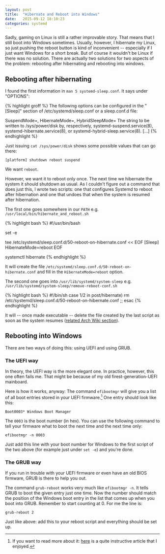 ```yaml
---
layout: post
title:  "Hibernate and Reboot into Windows"
date:   2015-09-12 18:10:23
categories: systemd
---
```

Sadly, gaming on Linux is still a rather improvable story.
That means that I still boot into Windows sometimes.
Usually, however, I hibernate my Linux, so just pushing the reboot button is
kind of inconvenient -- especially if I just want Windows for a short break.
But of course it wouldn't be Linux if there was no solution.
There are actually two solutions for two aspects of the problem: rebooting after
hibernating and rebooting into windows.

## Rebooting after hibernating

I found the first information in `man 5 systemd-sleep.conf`.
It says under "OPTIONS":

{% highlight groff %}
The following options can be configured in the "[Sleep]" section of
/etc/systemd/sleep.conf or a sleep.conf.d file:

SuspendMode=, HibernateMode=, HybridSleepMode=
    The string to be written to /sys/power/disk by, respectively,
    systemd-suspend.service(8), systemd-hibernate.service(8), or
    systemd-hybrid-sleep.service(8). [...]
{% endhighlight %}

Just issuing `cat /sys/power/disk` shows some possible values that can go there:

    [platform] shutdown reboot suspend

We want `reboot`.

However, we want it to reboot only once.
The next time we hibernate the system it should shutdown as usual.
As I couldn't figure out a command that does just this, I wrote two scripts:
one that configures Systemd to reboot after hibernation and one that undoes that
when the system is resumed after hibernation.

The first one goes somewhere in our `PATH` e.g.
`/usr/local/bin/hibernate_and_reboot.sh`

{% highlight bash %}
#!/usr/bin/bash

set -e

tee /etc/systemd/sleep.conf.d/50-reboot-on-hibernate.conf << EOF
[Sleep]
HibernateMode=reboot
EOF

systemctl hibernate
{% endhighlight %}

It will create the file `/etc/systemd/sleep.conf.d/50-reboot-on-hibernate.conf`
and fill in the `HibernateMode=reboot` option.

The second one goes into `/usr/lib/systemd/system-sleep` e.g.
`/usr/lib/systemd/system-sleep/remove-reboot-conf.sh`

{% highlight bash %}
#!/bin/sh
case $1/$2 in
	post/hibernate)
		rm /etc/systemd/sleep.conf.d/50-reboot-on-hibernate.conf
		;;
esac
{% endhighlight %}

It will -- once made executable -- delete the file created by the last script as
soon as the system resumes ([related Arch Wiki section](https://wiki.archlinux.org/index.php/Power_management#Hooks_in_.2Fusr.2Flib.2Fsystemd.2Fsystem-sleep)).

## Rebooting into Windows

There are two ways of doing this: using UEFI and using GRUB.

### The UEFI way
In theory, the UEFI way is the more elegant one.
In practice, however, this one often fails me.
That might be because of my old firest-generation-UEFI mainboard.

Here is how it works, anyway:
The command `efibootmgr` will give you a list of all boot entries stored in your
UEFI firmware.[^1]
One entry should look like this:

    Boot0003* Windows Boot Manager

The `0003` is the boot number (in hex).
You can use the following command to tell your firmware what to boot the next
time and the next time only:

    efibootmgr -n 0003

Just add this line with your boot number for Windows to the first script of the
two above (for example just under `set -e`) and you're done.

### The GRUB way
If you run in trouble with your UEFI firmware or even have an old BIOS firmware,
GRUB is there to help you out.

The command `grub-reboot` works very much like `efibootmgr -n`.
It tells GRUB to boot the given entry just one time.
Now the number should match the position of the Windows boot entry in the list
that comes up when you boot into GRUB.
Remember to start counting at 0.
For me the line is:

    grub-reboot 2

Just like above: add this to your reboot script and everything should be set up.

[^1]: If you want to read more about it: [here](https://www.happyassassin.net/2014/01/25/uefi-boot-how-does-that-actually-work-then/) is a quite instructive article that I enjoyed.
